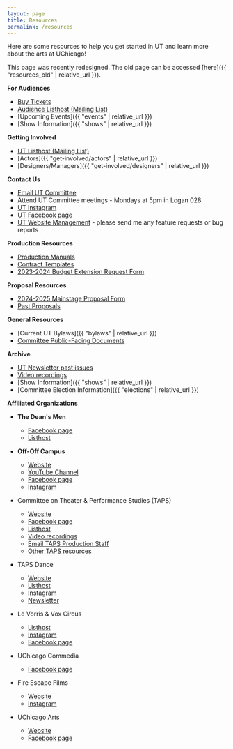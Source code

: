```yaml
---
layout: page
title: Resources
permalink: /resources
---
```


Here are some resources to help you get started in UT and learn more about the arts at UChicago!

This page was recently redesigned. The old page can be accessed [here]({{ "resources_old" | relative_url }}).

**For Audiences**
* [Buy Tickets](https://uchicago-student-orgs.myshopify.com/collections/university-theatre-ut)
* [Audience Listhost (Mailing List)](https://lists.uchicago.edu/web/info/ut-audiences)
* [Upcoming Events]({{ "events" | relative_url }})
* [Show Information]({{ "shows" | relative_url }})

**Getting Involved**
* [UT Listhost (Mailing List)](https://lists.uchicago.edu/web/info/utheater-general)
* [Actors]({{ "get-involved/actors" | relative_url }})
* [Designers/Managers]({{ "get-involved/designers" | relative_url }})

**Contact Us**
* [Email UT Committee](mailto:ut-committee@uchicago.edu)
* Attend UT Committee meetings - Mondays at 5pm in Logan 028
* [UT Instagram](https://instagram.com/university.theater)
* [UT Facebook page](https://www.facebook.com/universitytheater)
* [UT Website Management](mailto:willrehmus@uchicago.edu) - please send me any feature requests or bug reports

**Production Resources**
* [Production Manuals](https://drive.google.com/drive/folders/1-uMQYibyu8K5FHeBd6qNSXXnHn-MbqHt)
* [Contract Templates](https://drive.google.com/drive/u/0/folders/1U8U1z2s7iAbVlJsgr3hyMJ2tbWaRiADO)
* [2023-2024 Budget Extension Request Form](https://docs.google.com/document/d/1cE9u-UuHLCKNKRt1_thdpe8oQOvgbespe4nNPqbzJTw/edit?usp=sharing)

**Proposal Resources**
* [2024-2025 Mainstage Proposal Form](https://docs.google.com/document/d/1xO7Rq_Cgvd94yQStzoeKHwR3I62Qq2MZ/edit)
* [Past Proposals](https://drive.google.com/drive/folders/1HuAAugsZYzhmiwkLl4oby_rL0uuALF2-?usp=sharing)

**General Resources**
* [Current UT Bylaws]({{ "bylaws" | relative_url }})
* [Committee Public-Facing Documents](https://drive.google.com/drive/u/0/folders/1rjoSk2_3HE78BnKKn4vetkVOXnyIAEnq)

**Archive**
* [UT Newsletter past issues](https://us18.campaign-archive.com/home/?u=0f23bb0ae467d78c5c8d54fcc&id=2b52e2f869)
* [Video recordings](https://vimeo.com/user133279462/videos)
* [Show Information]({{ "shows" | relative_url }})
* [Committee Election Information]({{ "elections" | relative_url }})

**Affiliated Organizations**
* **The Dean's Men**
  * [Facebook page](https://www.facebook.com/thedeansmen/)
  * [Listhost](https://lists.uchicago.edu/web/info/shakespeare)

* **Off-Off Campus**
  * [Website](https://offoffcampus.org/)
  * [YouTube Channel](https://www.youtube.com/user/offoffcampuspresents)
  * [Facebook page](https://www.facebook.com/offoffcampus)
  * [Instagram](https://www.instagram.com/offoffcampus/)
* Committee on Theater & Performance Studies (TAPS)
  * [Website](https://taps.uchicago.edu)
  * [Facebook page](https://www.facebook.com/TAPSUOFC/)
  * [Listhost](https://lists.uchicago.edu/web/info/taps)
  * [Video recordings](https://vimeo.com/user133279462/videos)
  * [Email TAPS Production Staff](mailto:taps-productionstaff@lists.uchicago.edu)
  * [Other TAPS resources](https://taps.uchicago.edu/performance/resources)
* TAPS Dance
  * [Website](https://taps.uchicago.edu/dance)
  * [Listhost](https://lists.uchicago.edu/web/info/dance_general)
  * [Instagram](https://www.instagram.com/dance.uchicago/)
  * [Newsletter](https://uchicago.us4.list-manage.com/subscribe?u=c716b32a4ed3b4e753e85f108&id=eb5a3134f9)
* Le Vorris & Vox Circus
  * [Listhost](https://lists.uchicago.edu/web/info/circus)
  * [Instagram](https://www.instagram.com/levorrisandvoxcircus)
  * [Facebook page](https://www.facebook.com/LeVorrisandVox/)
* UChicago Commedia
  * [Facebook page](https://www.facebook.com/AttoriSenzaPaura/)
* Fire Escape Films
  * [Website](http://www.fireescapefilms.org/)
  * [Instagram](https://www.instagram.com/fireescapefilms/?hl=en)
* UChicago Arts
  * [Website](https://arts.uchicago.edu/)
  * [Facebook page](https://www.facebook.com/UChicagoArts/)